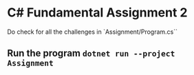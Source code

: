 # C# Fundamental Assignment 2

Do check for all the challenges in `Assignment/Program.cs``

## Run the program `dotnet run --project Assignment`

